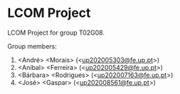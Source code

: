 # LCOM Project

LCOM Project for group T02G08.

Group members:

1. &lt;André&gt; &lt;Morais&gt; (&lt;up202005303@fe.up.pt&gt;)
2. &lt;Aníbal&gt; &lt;Ferreira&gt; (&lt;up202005429@fe.up.pt&gt;)
3. &lt;Bárbara&gt; &lt;Rodrigues&gt; (&lt;up202007163@fe.up.pt&gt;)
4. &lt;José&gt; &lt;Gaspar&gt; (&lt;up202008561@fe.up.pt&gt;)
